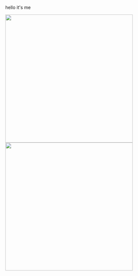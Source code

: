 hello it's me

<center>
      <div>     
            <td>
                  <img width="400px" align="left" src="https://github-readme-stats.vercel.app/api/top-langs/?username=yanagi-ori&hide=html&layout=compact" /> 
                  </td>
                  <td>
                  <img width="400px" align="left" src="https://github-readme-stats.vercel.app/api/wakatime?username=yanagiori&hide=html&hide_border=true&show_icons=true" /> 
                  </td>
      </div>
</center>
